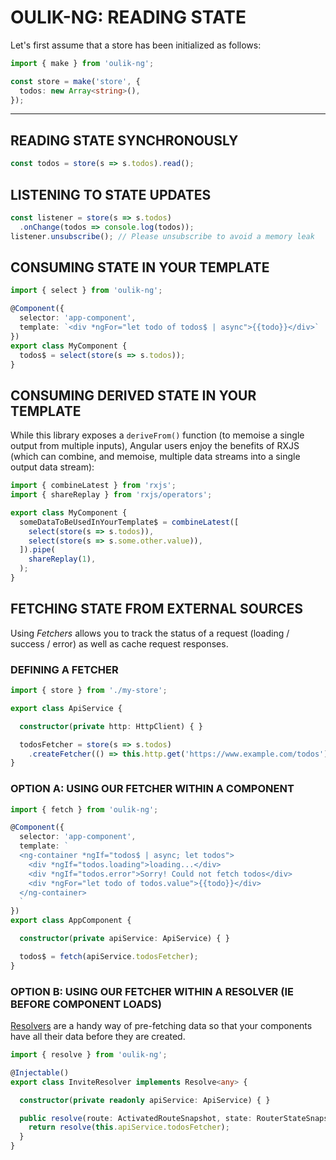 # OULIK-NG: READING STATE #

Let's first assume that a store has been initialized as follows:
```Typescript
import { make } from 'oulik-ng';

const store = make('store', {
  todos: new Array<string>(),
}); 
```
---

## READING STATE SYNCHRONOUSLY ##
```Typescript
const todos = store(s => s.todos).read();
```

## LISTENING TO STATE UPDATES ##
```Typescript
const listener = store(s => s.todos)
  .onChange(todos => console.log(todos));
listener.unsubscribe(); // Please unsubscribe to avoid a memory leak
```  

## CONSUMING STATE IN YOUR TEMPLATE ##
```Typescript
import { select } from 'oulik-ng';

@Component({
  selector: 'app-component',
  template: `<div *ngFor="let todo of todos$ | async">{{todo}}</div>`
})
export class MyComponent {
  todos$ = select(store(s => s.todos));
}
```

## CONSUMING DERIVED STATE IN YOUR TEMPLATE ##
While this library exposes a `deriveFrom()` function (to memoise a single output from multiple inputs), Angular users enjoy the benefits of RXJS (which can combine, and memoise, multiple data streams into a single output data stream):
```Typescript
import { combineLatest } from 'rxjs';
import { shareReplay } from 'rxjs/operators';

export class MyComponent {
  someDataToBeUsedInYourTemplate$ = combineLatest([
    select(store(s => s.todos)),
    select(store(s => s.some.other.value)),
  ]).pipe(
    shareReplay(1),
  );
}
```

## FETCHING STATE FROM EXTERNAL SOURCES ##
Using *Fetchers* allows you to track the status of a request (loading / success / error) as well as cache request responses.

### DEFINING A FETCHER ###
```Typescript
import { store } from './my-store';

export class ApiService {

  constructor(private http: HttpClient) { }

  todosFetcher = store(s => s.todos)
    .createFetcher(() => this.http.get('https://www.example.com/todos'), { cacheForMillis: 1000 * 60 });
}
```

### OPTION A: USING OUR FETCHER WITHIN A COMPONENT ###

```Typescript
import { fetch } from 'oulik-ng';

@Component({
  selector: 'app-component',
  template: `
  <ng-container *ngIf="todos$ | async; let todos">
    <div *ngIf="todos.loading">loading...</div>
    <div *ngIf="todos.error">Sorry! Could not fetch todos</div>
    <div *ngFor="let todo of todos.value">{{todo}}</div>
  </ng-container>
  `
})
export class AppComponent {

  constructor(private apiService: ApiService) { }

  todos$ = fetch(apiService.todosFetcher);
}
```

### OPTION B: USING OUR FETCHER WITHIN A RESOLVER (IE BEFORE COMPONENT LOADS) ###
[Resolvers](https://angular.io/api/router/Resolve) are a handy way of pre-fetching data so that your components have all their data before they are created.
```Typescript
import { resolve } from 'oulik-ng';

@Injectable()
export class InviteResolver implements Resolve<any> {

  constructor(private readonly apiService: ApiService) { }

  public resolve(route: ActivatedRouteSnapshot, state: RouterStateSnapshot) {
    return resolve(this.apiService.todosFetcher);
  }
}

```
